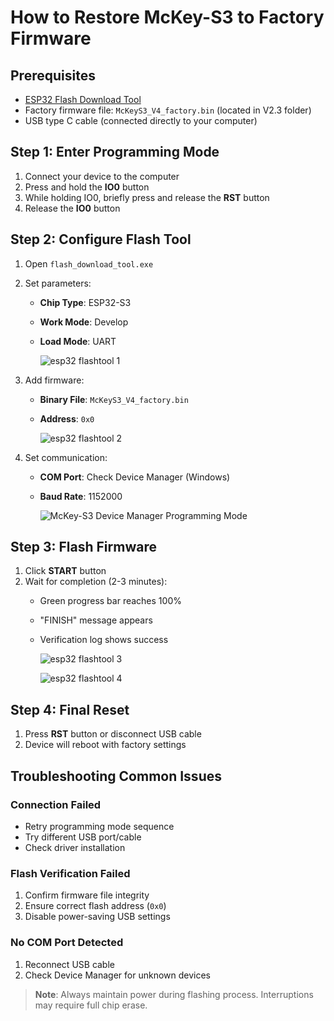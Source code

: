# How to Restore McKey-S3 to Factory Firmware

## Prerequisites
- [ESP32 Flash Download Tool](https://www.espressif.com/en/support/download/other-tools)
- Factory firmware file: `McKeyS3_V4_factory.bin` (located in V2.3 folder)
- USB type C cable (connected directly to your computer)

## Step 1: Enter Programming Mode
1. Connect your device to the computer
2. Press and hold the **IO0** button
3. While holding IO0, briefly press and release the **RST** button
4. Release the **IO0** button

## Step 2: Configure Flash Tool
1. Open `flash_download_tool.exe`
2. Set parameters:
   - **Chip Type**: ESP32-S3
   - **Work Mode**: Develop
   - **Load Mode**: UART
  
     ![esp32 flashtool 1](https://github.com/user-attachments/assets/5da3bfa6-075a-4e17-a3c2-6df1bd6d2751)

3. Add firmware:
   - **Binary File**: `McKeyS3_V4_factory.bin`
   - **Address**: `0x0`
  
     ![esp32 flashtool 2](https://github.com/user-attachments/assets/519d6d51-ee16-45ce-8b58-83d81f2a0fcf)

4. Set communication:
   - **COM Port**: Check Device Manager (Windows)
   - **Baud Rate**: 1152000
  
     ![McKey-S3 Device Manager Programming Mode](https://github.com/user-attachments/assets/41dcc194-0d53-4687-829b-b33245de4f24)


## Step 3: Flash Firmware
1. Click **START** button
2. Wait for completion (2-3 minutes):
   - Green progress bar reaches 100%
   - "FINISH" message appears
   - Verification log shows success
  
     ![esp32 flashtool 3](https://github.com/user-attachments/assets/d9da7459-81bc-44c2-a143-17facc336f87)

     ![esp32 flashtool 4](https://github.com/user-attachments/assets/5ecb54dc-17d5-454f-8852-11ccd5bf0207)



## Step 4: Final Reset
1. Press **RST** button or disconnect USB cable
2. Device will reboot with factory settings

## Troubleshooting Common Issues

### Connection Failed
- Retry programming mode sequence
- Try different USB port/cable
- Check driver installation

### Flash Verification Failed
1. Confirm firmware file integrity
2. Ensure correct flash address (`0x0`)
3. Disable power-saving USB settings

### No COM Port Detected
1. Reconnect USB cable
2. Check Device Manager for unknown devices

> **Note**: Always maintain power during flashing process. Interruptions may require full chip erase.

</p>
